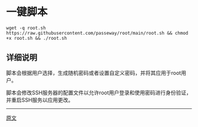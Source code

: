 # 一键脚本
```
wget -q root.sh https://raw.githubusercontent.com/passeway/root/main/root.sh && chmod +x root.sh && ./root.sh
```
## 详细说明
脚本会根据用户选择，生成随机密码或者设置自定义密码，并将其应用于root用户。

脚本会修改SSH服务器的配置文件以允许root用户登录和使用密码进行身份验证，并重启SSH服务以应用更改。

---

[原文](https://www.nodeseek.com/post-114963-1)
